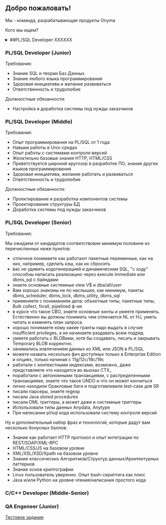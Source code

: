 ## Добро пожаловать!

Мы - команда, разрабатывающая продукты Onyma

Кого мы ищем?

<details><summary> ##PL/SQL Developer XXXXXX</summary>
<p>
Требования:

- Знание SQL и теории Баз Данных
- Знание любого языка программирования
- Здоровая инициатива и желание развиваться
- Ответственность и трудолюбие

Должностные обязанности:

- Настройка и доработка системы под нужды заказчиков
</p>
</details>


### PL/SQL Developer (Junior)

Требования:

- Знание SQL и теории Баз Данных
- Знание любого языка программирования
- Здоровая инициатива и желание развиваться
- Ответственность и трудолюбие

Должностные обязанности:

- Настройка и доработка системы под нужды заказчиков


### PL/SQL Developer (Middle)

Требования:

- Опыт программирования на PL/SQL от 1 года
- Навыки работы в Unix-средах
- Опыт работы с системами контроля версий
- Желательно базовые знания HTTP, HTML/CSS
- Приветствуется широкий кругозор в разработке ПО, знание других языков программирования 
- Здоровая инициатива, желание работать и развиваться
- Ответственность и трудолюбие

Должностные обязанности:

- Проектирование и разработка компонентов системы
- Проектирование структуры БД
- Доработка системы под нужды заказчиков




### PL/SQL Developer (Senior)

Требования:

Мы ожидаем от кандидатов соответствовие минимум половине из перечисленных ниже пунктов:

- отличное понимаете как работают пакетные переменные, как на них, например, сделать кэш, как их сбросить
- вас не удивить кодогенерацией и динамическим SQL, "с ходу" способны написать реализацию через execute immediate или dbms_sql с байндами
- знаете основные системные view V$ и dba/all/user
- Вам хорошо знакомы не по наслышке, как минимум, пакеты: dbms_scheduler, dbms_lock, dbms_utility, dbms_sql
- применяете с пониманием дела: объектные типы, пакетные типы, Bulk collect, forall, pipelined ф-ии
- в курсе что такое CBO, знаете основные хинты и умеете применять. Естественно вы должны понимать чем отличается NL от HJ, уметь читать и изменять план запроса
- хорошо понимаете кому какие гранты надо выдать в случае insufficient privileges, а не начинаете раздавать всем подряд
- умеете работать с BLOBами, хотя бы создавать, писать и закрывать Temporary BLOB корректно.
- занимались извлечением данных из XML или JSON в PL/SQL
- можете назвать несколько фич доступных только в Enterprise Edition и опциях, только начиная с 11g/12с/18c/19c
- работали с контекстными индексами, возможно, даже представляете что находится во вьюхах CTX_
- поработали с автономными транзакциями, с распределенными транзакциями, знаете что такое UNDO и что он может кончиться
- лично находили Оракловые баги и подготавливали test-case для SR
- писали парсеры, знаете regexp
- писали Java stored procedures
- писали DML триггеры, а может даже и системные триггеры
- Использовали типы данных Anydata, Anytype
- При написании pl/sql кода использовали систему контроля версий

Ну и дополнительный набор фраз и технологий, которые дадут вам несколько бонусных баллов:

- Знание как работает HTTP протокол и опыт интеграции по REST/SOAP/XML-RPC
- HTML/CSS/JS на базовом уровне
- XML/XSL/XSD/Xpath на базовом уровне
- Знание классических Алгоритмов/Структур данных/Архитектурных паттернов
- Знание основ криптографии
- Linux пользователь уверенно. Опыт bash-скриптига как плюс
- Java и/или Python на уровне чтения/написания простого кода


### C/C++ Developer (Middle-Senior)



### QA Engeneer (Junior)


[Тестовое задание](test-task/qa/index.html)

